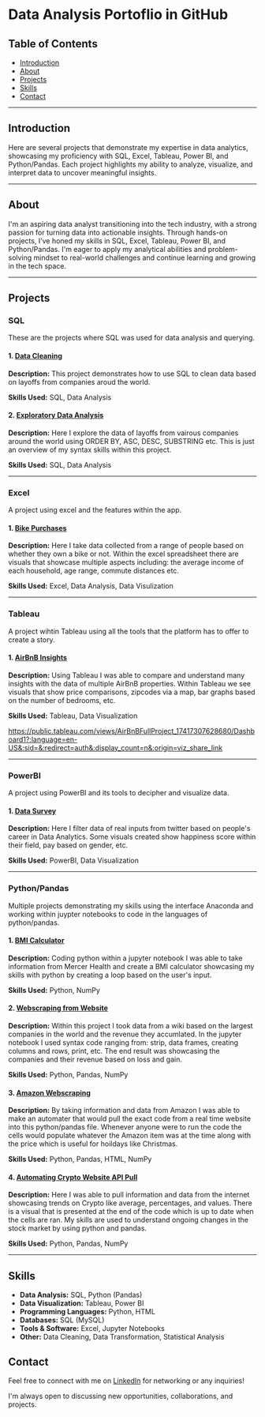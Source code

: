 # Data Analysis Portoflio in GitHub

## Table of Contents

- [Introduction](#introduction)
- [About](#about)
- [Projects](#projects)
- [Skills](#skills)
- [Contact](#contact)

--- 

## Introduction

Here are several projects that demonstrate my expertise in data analytics, showcasing my proficiency with SQL, Excel, Tableau, Power BI, and Python/Pandas. Each project highlights my ability to analyze, visualize, and interpret data to uncover meaningful insights.

---

## About 

I'm an aspiring data analyst transitioning into the tech industry, with a strong passion for turning data into actionable insights. Through hands-on projects, I’ve honed my skills in SQL, Excel, Tableau, Power BI, and Python/Pandas. I'm eager to apply my analytical abilities and problem-solving mindset to real-world challenges and continue learning and growing in the tech space.

---

## Projects 

### SQL 
These are the projects where SQL was used for data analysis and querying.


#### 1. [Data Cleaning](https://github.com/taylerchambers/Data-Analyst-Portfolio-Projects/blob/a43d6d9e2b1155c9d25798ce6fe0dfb9789fd2bb/Data%20Cleaning%20Project%20(1).sql)
**Description:**
This project demonstrates how to use SQL to clean data based on layoffs from companies aroud the world.

**Skills Used:** SQL, Data Analysis

#### 2. [Exploratory Data Analysis](https://github.com/taylerchambers/Data-Analyst-Portfolio-Projects/blob/0369bb70608b99e519e46c2373a96345c02ced71/Exploratory%20Data%20Analysis.sql)
**Description:**
Here I explore the data of layoffs from vairous companies around the world using ORDER BY, ASC, DESC, SUBSTRING etc. This is just an overview of my syntax skills within this project.

**Skills Used:** SQL, Data Analysis

---

### Excel 
A project using excel and the features within the app. 


#### 1. [Bike Purchases](https://github.com/taylerchambers/Data-Analyst-Portfolio-Projects/blob/8a081061102a0d91fad2e651040caa15f2c6702f/Excel%20Project%20(Bike%20Purchases).xlsx)
**Description:** 
Here I take data collected from a range of people based on whether they own a bike or not. Within the excel spreadsheet there are visuals that showcase multiple aspects including: the average income of each household, age range, commute distances etc. 

**Skills Used:** Excel, Data Analysis, Data Visulization 

---

### Tableau
A project wihtin Tableau using all the tools that the platform has to offer to create a story.


#### 1. [AirBnB Insights](https://github.com/taylerchambers/Data-Analyst-Portfolio-Projects/blob/86358f33e8b43c7eef4c11ec5cb83d65a54b06b8/AirBnB%20Full%20Project.twb)
**Description:** 
Using Tableau I was able to compare and understand many insights with the data of multiple AirBnB properties. Within Tableau we see visuals that show price comparisons, zipcodes via a map, bar graphs based on the number of bedrooms, etc. 

**Skills Used:** Tableau, Data Visualization

https://public.tableau.com/views/AirBnBFullProject_17417307628680/Dashboard1?:language=en-US&:sid=&:redirect=auth&:display_count=n&:origin=viz_share_link

--- 

### PowerBI
A project using PowerBI and its tools to decipher and visualize data. 


#### 1. [Data Survey](https://github.com/taylerchambers/Data-Analyst-Portfolio-Projects/blob/9c20c064873492635219046a68c47bcb9a941602/Power%20BI%20Project%20(data%20survey).pbix)
**Description:** 
Here I filter data of real inputs from twitter based on people's career in Data Analytics. Some visuals created show happiness score within their field, pay based on gender, etc. 

**Skills Used:** PowerBI, Data Visualization

---

### Python/Pandas
Multiple projects demonstrating my skills using the interface Anaconda and working within juypter notebooks to code in the languages of python/pandas. 


#### 1. [BMI Calculator](https://github.com/taylerchambers/Data-Analyst-Portfolio-Projects/blob/1a0b8d48c1203b680f173f01a191f3d42e52054a/BMI%20Calculator%20(Project).ipynb)
**Description:** 
Coding python within a jupyter notebook I was able to take information from Mercer Health and create a BMI calculator showcasing my skills with python by creating a loop based on the user's input. 

**Skills Used:** Python, NumPy

#### 2. [Webscraping from Website](https://github.com/taylerchambers/Data-Analyst-Portfolio-Projects/blob/a77aff43384da37c1d83d837d8548f9b21ac134c/Scraping%20Data%20from%20Website%20Project.ipynb)
**Description:** 
Within this project I took data from a wiki based on the largest companies in the world and the revenue they accumlated. In the jupyter notebook I used syntax code ranging from: strip, data frames, creating columns and rows, print, etc. The end result was showcasing the companies and their revenue based on loss and gain. 

**Skills Used:** Python, Pandas, NumPy

#### 3. [Amazon Webscraping](https://github.com/taylerchambers/Data-Analyst-Portfolio-Projects/blob/172af9b40c57564418294f64914b45533fddd736/Amazon%20Web%20Scraper%20Project.ipynb)
**Description:** 
By taking information and data from Amazon I was able to make an automater that would pull the exact code from a real time website into this python/pandas file. Whenever anyone were to run the code the cells would populate whatever the Amazon item was at the time along with the price which is useful for hoildays like Christmas. 

**Skills Used:** Python, Pandas, HTML, NumPy

#### 4. [Automating Crypto Website API Pull](https://github.com/taylerchambers/Data-Analyst-Portfolio-Projects/blob/1c6e093d449f1653927c324407710efbd4597808/Auto%20API%20Project.ipynb)
**Description:** 
Here I was able to pull information and data from the internet showcasing trends on Crypto like average, percentages, and values. There is a visual that is presented at the end of the code which is up to date when the cells are ran. My skills are used to understand ongoing changes in the stock market by using python and pandas. 

**Skills Used:** Python, Pandas, NumPy

---

## Skills

- **Data Analysis:** SQL, Python (Pandas)
- **Data Visualization:** Tableau, Power BI
- **Programming Languages:** Python, HTML 
- **Databases:** SQL (MySQL)
- **Tools & Software:** Excel, Jupyter Notebooks
- **Other:** Data Cleaning, Data Transformation, Statistical Analysis

## Contact 

Feel free to connect with me on [LinkedIn](https://www.linkedin.com/in/taylerchambers/) for networking or any inquiries!

I'm always open to discussing new opportunities, collaborations, and projects.
